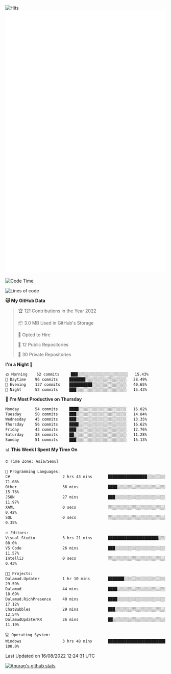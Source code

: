 ![Hits](https://hits.seeyoufarm.com/api/count/incr/badge.svg?url=https%3A%2F%2Fgithub.com%2Fkokose1234&count_bg=%2379C83D&title_bg=%23555555&icon=apple.svg&icon_color=%23E7E7E7&title=hits&edge_flat=false)
<br/>
![Metrics](https://github.com/kokose1234/kokose1234/blob/main/github-metrics.svg)

<!--START_SECTION:waka-->
![Code Time](http://img.shields.io/badge/Code%20Time-268%20hrs%2042%20mins-blue)

![Lines of code](https://img.shields.io/badge/From%20Hello%20World%20I%27ve%20Written-936%20Thousand%20lines%20of%20code-blue)

**🐱 My GitHub Data** 

> 🏆 121 Contributions in the Year 2022
 > 
> 📦 3.0 MB Used in GitHub's Storage 
 > 
> 💼 Opted to Hire
 > 
> 📜 12 Public Repositories 
 > 
> 🔑 30 Private Repositories  
 > 
**I'm a Night 🦉** 

```text
🌞 Morning    52 commits     ███░░░░░░░░░░░░░░░░░░░░░░   15.43% 
🌆 Daytime    96 commits     ███████░░░░░░░░░░░░░░░░░░   28.49% 
🌃 Evening    137 commits    ██████████░░░░░░░░░░░░░░░   40.65% 
🌙 Night      52 commits     ███░░░░░░░░░░░░░░░░░░░░░░   15.43%

```
📅 **I'm Most Productive on Thursday** 

```text
Monday       54 commits     ████░░░░░░░░░░░░░░░░░░░░░   16.02% 
Tuesday      50 commits     ███░░░░░░░░░░░░░░░░░░░░░░   14.84% 
Wednesday    45 commits     ███░░░░░░░░░░░░░░░░░░░░░░   13.35% 
Thursday     56 commits     ████░░░░░░░░░░░░░░░░░░░░░   16.62% 
Friday       43 commits     ███░░░░░░░░░░░░░░░░░░░░░░   12.76% 
Saturday     38 commits     ██░░░░░░░░░░░░░░░░░░░░░░░   11.28% 
Sunday       51 commits     ███░░░░░░░░░░░░░░░░░░░░░░   15.13%

```


📊 **This Week I Spent My Time On** 

```text
⌚︎ Time Zone: Asia/Seoul

💬 Programming Languages: 
C#                       2 hrs 43 mins       █████████████████░░░░░░░░   71.08% 
Other                    36 mins             ████░░░░░░░░░░░░░░░░░░░░░   15.76% 
JSON                     27 mins             ███░░░░░░░░░░░░░░░░░░░░░░   11.97% 
XAML                     0 secs              ░░░░░░░░░░░░░░░░░░░░░░░░░   0.42% 
SQL                      0 secs              ░░░░░░░░░░░░░░░░░░░░░░░░░   0.35%

🔥 Editors: 
Visual Studio            3 hrs 21 mins       ██████████████████████░░░   88.0% 
VS Code                  26 mins             ███░░░░░░░░░░░░░░░░░░░░░░   11.57% 
IntelliJ                 0 secs              ░░░░░░░░░░░░░░░░░░░░░░░░░   0.43%

🐱‍💻 Projects: 
Dalamud.Updater          1 hr 10 mins        ███████░░░░░░░░░░░░░░░░░░   29.59% 
Dalamud                  44 mins             ████░░░░░░░░░░░░░░░░░░░░░   18.69% 
Dalamud.RichPresence     40 mins             ████░░░░░░░░░░░░░░░░░░░░░   17.12% 
ChatBubbles              29 mins             ███░░░░░░░░░░░░░░░░░░░░░░   12.54% 
DalamudUpdaterKR         26 mins             ██░░░░░░░░░░░░░░░░░░░░░░░   11.19%

💻 Operating System: 
Windows                  3 hrs 48 mins       █████████████████████████   100.0%

```


 Last Updated on 16/08/2022 12:24:31 UTC
<!--END_SECTION:waka-->

[![Anurag's github stats](https://github-readme-stats.vercel.app/api?username=kokose1234&theme=dracula)](https://github.com/anuraghazra/github-readme-stats)



	
